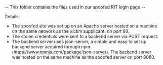 -- This folder contains the files used in our spoofed RIT login page --


Details:
- The spoofed site was set up on an Apache server hosted on a machine on the same network as the victim supplicant, on port 80.
- The stolen credentials were sent to a backend server via POST request.
- The backend server uses json-server, a simple and easy to set up backend server acquired through npm. (https://www.npmjs.com/package/json-server). The backend server was hosted on the same machine as the spoofed server on port 8080. 
